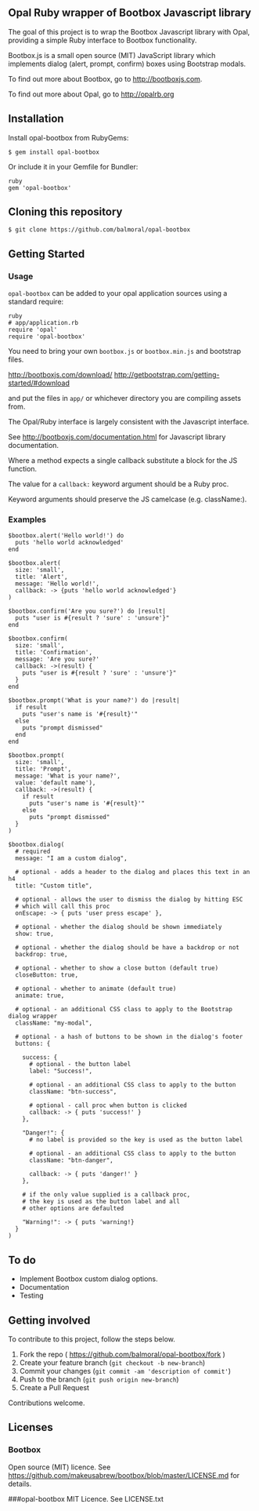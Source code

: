 ## Opal Ruby wrapper of Bootbox Javascript library

The goal of this project is to wrap the Bootbox Javascript library with Opal, providing a simple Ruby interface to Bootbox functionality.

Bootbox.js is a small open source (MIT) JavaScript library which implements dialog (alert, prompt, confirm) boxes using Bootstrap modals.

To find out more about Bootbox, go to http://bootboxjs.com.

To find out more about Opal, go to http://opalrb.org

## Installation

Install opal-bootbox from RubyGems:

```
$ gem install opal-bootbox
```

Or include it in your Gemfile for Bundler:

```
ruby
gem 'opal-bootbox'
```

## Cloning this repository

```
$ git clone https://github.com/balmoral/opal-bootbox
```

## Getting Started

### Usage

`opal-bootbox` can be added to your opal application sources using a standard require:

```
ruby
# app/application.rb
require 'opal'
require 'opal-bootbox'
```

You need to bring your own `bootbox.js` or `bootbox.min.js` and bootstrap files.

http://bootboxjs.com/download/
http://getbootstrap.com/getting-started/#download

and put the files in `app/` or whichever directory you are compiling assets from.

The Opal/Ruby interface is largely consistent with the Javascript interface.
 
See http://bootboxjs.com/documentation.html for Javascript library documentation.

Where a method expects a single callback substitute a block for the JS function.
  
The value for a `callback:` keyword argument should be a Ruby proc.

Keyword arguments should preserve the JS camelcase (e.g. className:).

### Examples

```
$bootbox.alert('Hello world!') do
  puts 'hello world acknowledged'
end
```

```
$bootbox.alert(
  size: 'small', 
  title: 'Alert', 
  message: 'Hello world!', 
  callback: -> {puts 'hello world acknowledged'}
)
```

```
$bootbox.confirm('Are you sure?') do |result|
  puts "user is #{result ? 'sure' : 'unsure'}"
end
```

```
$bootbox.confirm(
  size: 'small', 
  title: 'Confirmation', 
  message: 'Are you sure?'
  callback: ->(result) {
    puts "user is #{result ? 'sure' : 'unsure'}"
  }
end
```

```
$bootbox.prompt('What is your name?') do |result|
  if result 
    puts "user's name is '#{result}'"
  else
    puts "prompt dismissed"
  end  
end
```

```
$bootbox.prompt(
  size: 'small', 
  title: 'Prompt', 
  message: 'What is your name?', 
  value: 'default name'),
  callback: ->(result) {
    if result 
      puts "user's name is '#{result}'"
    else
      puts "prompt dismissed"
  } 
)
```

```
$bootbox.dialog(
  # required
  message: "I am a custom dialog",
  
  # optional - adds a header to the dialog and places this text in an h4 
  title: "Custom title",

  # optional - allows the user to dismiss the dialog by hitting ESC
  # which will call this proc 
  onEscape: -> { puts 'user press escape' },
  
  # optional - whether the dialog should be shown immediately
  show: true,
  
  # optional - whether the dialog should be have a backdrop or not
  backdrop: true,

  # optional - whether to show a close button (default true)
  closeButton: true,
  
  # optional - whether to animate (default true)
  animate: true,
  
  # optional - an additional CSS class to apply to the Bootstrap dialog wrapper
  className: "my-modal",
  
  # optional - a hash of buttons to be shown in the dialog's footer
  buttons: {
    
    success: {
      # optional - the button label    
      label: "Success!",

      # optional - an additional CSS class to apply to the button
      className: "btn-success",
      
      # optional - call proc when button is clicked
      callback: -> { puts 'success!' }
    },
    
    "Danger!": {
      # no label is provided so the key is used as the button label

      # optional - an additional CSS class to apply to the button
      className: "btn-danger",
      
      callback: -> { puts 'danger!' }
    },

    # if the only value supplied is a callback proc, 
    # the key is used as the button label and all
    # other options are defaulted

    "Warning!": -> { puts 'warning!}
  }
)
```

## To do

* Implement Bootbox custom dialog options. 
* Documentation
* Testing

## Getting involved

To contribute to this project, follow the steps below.

1. Fork the repo ( https://github.com/balmoral/opal-bootbox/fork )
2. Create your feature branch (`git checkout -b new-branch`)
3. Commit your changes (`git commit -am 'description of commit'`)
4. Push to the branch (`git push origin new-branch`)
5. Create a Pull Request

Contributions welcome.

## Licenses

### Bootbox
Open source (MIT) licence.
See https://github.com/makeusabrew/bootbox/blob/master/LICENSE.md for details.

###opal-bootbox 
MIT Licence.
See LICENSE.txt


